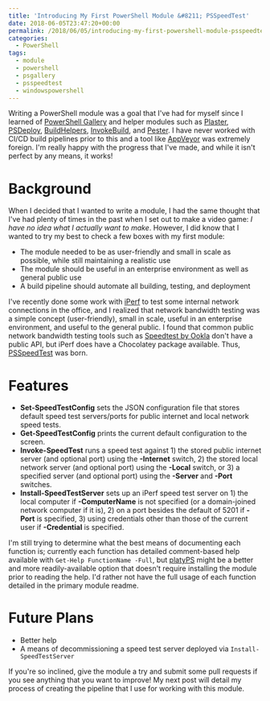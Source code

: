 ```yaml
---
title: 'Introducing My First PowerShell Module &#8211; PSSpeedTest'
date: 2018-06-05T23:47:20+00:00
permalink: /2018/06/05/introducing-my-first-powershell-module-psspeedtest/
categories:
  - PowerShell
tags:
  - module
  - powershell
  - psgallery
  - psspeedtest
  - windowspowershell
---
```

Writing a PowerShell module was a goal that I've had for myself since I learned of [PowerShell Gallery](https://www.powershellgallery.com/) and helper modules such as [Plaster](https://github.com/PowerShell/Plaster), [PSDeploy](https://github.com/RamblingCookieMonster/PSDeploy), [BuildHelpers](https://github.com/RamblingCookieMonster/BuildHelpers), [InvokeBuild](https://github.com/nightroman/Invoke-Build), and [Pester](https://github.com/pester/Pester). I have never worked with CI/CD build pipelines prior to this and a tool like [AppVeyor](https://www.appveyor.com/) was extremely foreign. I'm really happy with the progress that I've made, and while it isn't perfect by any means, it works!

# Background

When I decided that I wanted to write a module, I had the same thought that I've had plenty of times in the past when I set out to make a video game: _I have no idea what I actually want to make_. However, I did know that I wanted to try my best to check a few boxes with my first module:

* The module needed to be as user-friendly and small in scale as possible, while still maintaining a realistic use
* The module should be useful in an enterprise environment as well as general public use
* A build pipeline should automate all building, testing, and deployment

I've recently done some work with [iPerf](https://iperf.fr/) to test some internal network connections in the office, and I realized that network bandwidth testing was a simple concept (user-friendly), small in scale, useful in an enterprise environment, and useful to the general public. I found that common public network bandwidth testing tools such as [Speedtest by Ookla](http://www.speedtest.net/) don't have a public API, but iPerf does have a Chocolatey package available. Thus, [PSSpeedTest](https://github.com/mcbobke/PSSpeedTest) was born.

# Features

* **Set-SpeedTestConfig** sets the JSON configuration file that stores default speed test servers/ports for public internet and local network speed tests.
* **Get-SpeedTestConfig** prints the current default configuration to the screen.
* **Invoke-SpeedTest** runs a speed test against 1) the stored public internet server (and optional port) using the **-Internet** switch, 2) the stored local network server (and optional port) using the **-Local** switch, or 3) a specified server (and optional port) using the **-Server** and **-Port** switches.
* **Install-SpeedTestServer** sets up an iPerf speed test server on 1) the local computer if **-ComputerName** is not specified (or a domain-joined network computer if it is), 2) on a port besides the default of 5201 if **-Port** is specified, 3) using credentials other than those of the current user if **-Credential** is specified.

I'm still trying to determine what the best means of documenting each function is; currently each function has detailed comment-based help available with `Get-Help FunctionName -Full`, but [platyPS](https://github.com/PowerShell/platyPS) might be a better and more readily-available option that doesn't require installing the module prior to reading the help. I'd rather not have the full usage of each function detailed in the primary module readme.

# Future Plans

* Better help
* A means of decommissioning a speed test server deployed via `Install-SpeedTestServer`

If you're so inclined, give the module a try and submit some pull requests if you see anything that you want to improve! My next post will detail my process of creating the pipeline that I use for working with this module.